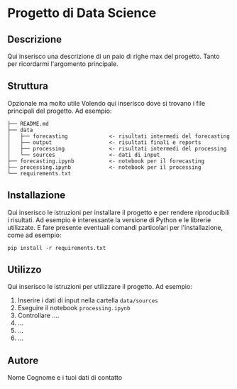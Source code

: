 # Progetto di Data Science

## Descrizione
Qui inserisco una descrizione di un paio di righe max del progetto. Tanto per ricordarmi l'argomento principale.

## Struttura
Opzionale ma molto utile
Volendo qui inserisco dove si trovano i file principali del progetto. Ad esempio:
```
├── README.md                   
├── data                       
│   ├── forecasting             <- risultati intermedi del forecasting
│   ├── output                  <- risultati finali e reports
│   ├── processing              <- risultati intermedi del processing
│   └── sources                 <- dati di input
├── forecasting.ipynb           <- notebook per il forecasting
├── processing.ipynb            <- notebook per il processing
└── requirements.txt            
```

## Installazione
Qui inserisco le istruzioni per installare il progetto e per rendere riproducibili i risultati. 
Ad esempio è interessante la versione di Python e le librerie utilizzate.
E fare presente eventuali comandi particolari per l'installazione, come ad esempio:
```
pip install -r requirements.txt
```

## Utilizzo
Qui inserisco le istruzioni per utilizzare il progetto. Ad esempio:
1. Inserire i dati di input nella cartella `data/sources`
2. Eseguire il notebook `processing.ipynb`
3. Controllare ....
4. ...
5. ...
6. ...


## Autore
Nome Cognome e i tuoi dati di contatto


